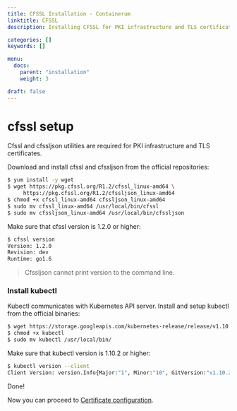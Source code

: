 ```yaml
---
title: CFSSL Installation - Containerum
linktitle: CFSSL
description: Installing CFSSL for PKI infrastructure and TLS certificates.

categories: []
keywords: []

menu:
  docs:
    parent: "installation"
    weight: 3

draft: false
---
```



# cfssl setup

Cfssl and cfssljson utilities are required for PKI infrastructure and TLS certificates.

Download and install cfssl and cfssljson from the official repositories:

```bash
$ yum install -y wget
$ wget https://pkg.cfssl.org/R1.2/cfssl_linux-amd64 \
     https://pkg.cfssl.org/R1.2/cfssljson_linux-amd64
$ chmod +x cfssl_linux-amd64 cfssljson_linux-amd64
$ sudo mv cfssl_linux-amd64 /usr/local/bin/cfssl
$ sudo mv cfssljson_linux-amd64 /usr/local/bin/cfssljson
```

Make sure that cfssl version is 1.2.0 or higher:

```bash
$ cfssl version
Version: 1.2.0
Revision: dev
Runtime: go1.6
```

> Cfssljson cannot print version to the command line.

### Install kubectl

Kubectl communicates with Kubernetes API server. Install and setup kubectl from the official binaries:

```bash
$ wget https://storage.googleapis.com/kubernetes-release/release/v1.10.2/bin/linux/amd64/kubectl
$ chmod +x kubectl
$ sudo mv kubectl /usr/local/bin/
```

Make sure that kubectl version is 1.10.2 or higher:

```bash
$ kubectl version --client
Client Version: version.Info{Major:"1", Minor:"10", GitVersion:"v1.10.2", GitCommit:"81753b10df112992bf51bbc2c2f85208aad78335", GitTreeState:"clean", BuildDate:"2018-04-27T09:22:21Z", GoVersion:"go1.9.3", Compiler:"gc", Platform:"linux/amd64"}
```
Done!

Now you can proceed to [Certificate configuration](/kubernetes/installation/2certificates).
